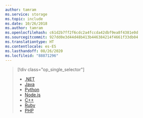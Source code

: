 ```yaml
---
author: tamram
ms.service: storage
ms.topic: include
ms.date: 10/26/2018
ms.author: tamram
ms.openlocfilehash: c61d2b7ff2f6cdc2a4fccda42dbf9ea8f4381e0d
ms.sourcegitcommit: 927dd0e3d44d48b413b446384214f4661f33db04
ms.translationtype: HT
ms.contentlocale: es-ES
ms.lasthandoff: 08/26/2020
ms.locfileid: "88871296"
---
```

> [!div class="op_single_selector"]
> * [.NET](../articles/storage/queues/storage-dotnet-how-to-use-queues.md)
> * [Java](../articles/storage/queues/storage-java-how-to-use-queue-storage.md)
> * [Python](../articles/storage/queues/storage-python-how-to-use-queue-storage.md)
> * [Node.js](../articles/storage/queues/storage-nodejs-how-to-use-queues.md)
> * [C++](../articles/storage/queues/storage-c-plus-plus-how-to-use-queues.md)
> * [Ruby](../articles/storage/queues/storage-ruby-how-to-use-queue-storage.md)
> * [PHP](../articles/storage/queues/storage-php-how-to-use-queues.md)
> 
